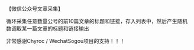 【微信公众号文章采集】

循环采集任意数量公号的前10篇文章的标题和链接，存入列表中，然后产生随机数调取某一篇文章的标题和链接输出

非常感谢Chyroc / WechatSogou项目的支持！！！
